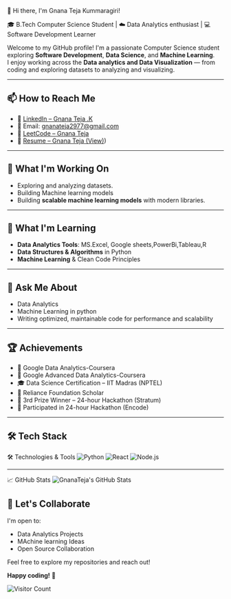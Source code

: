 👋 Hi there, I'm Gnana Teja Kummaragiri!

🎓 B.Tech Computer Science Student | ☁️ Data Analytics enthusiast | 💻 Software Development Learner

Welcome to my GitHub profile! I'm a passionate Computer Science student exploring **Software Development**, **Data Science**, and **Machine Learning**.  
I enjoy working across the **Data analytics and Data Visualization** — from coding and exploring datasets to analyzing and visualizing.

---

## 📫 How to Reach Me

- 💼 [LinkedIn – Gnana Teja .K](www.linkedin.com/in/gnana-teja-kummaragiri-383187324)  
- 📧 Email: [gnanateja2977@gmail.com](mailto:gnanateja2977@gmail.com)  
- 🧠 [LeetCode – Gnana Teja](https://leetcode.com/gnanateja_2005)  
- 📄 [Resume – Gnana Teja (View)](https://drive.google.com/file/d/17Y6oHKdMt0zRxcrzOj_uKgfAle5zhtL8/view?usp=sharing))

---

## 🔭 What I'm Working On

- Exploring and analyzing datasets.  
- Building Machine learning models
- Building **scalable machine learning models** with modern libraries.

---

## 🌱 What I'm Learning

- **Data Analytics Tools**: MS.Excel, Google sheets,PowerBi,Tableau,R
- **Data Structures & Algorithms** in Python  
- **Machine Learning** & Clean Code Principles

---

## 💬 Ask Me About

- Data Analytics 
- Machine Learning in python 
- Writing optimized, maintainable code for performance and scalability

---

## 🏆 Achievements

- 🏅 Google Data Analytics-Coursera
- 🏅 Google Advanced Data Analytics-Coursera
- 🎓 Data Science Certification – IIT Madras (NPTEL)  
- 📘 Reliance Foundation Scholar  
- 🥉 3rd Prize Winner – 24-hour Hackathon (Stratum)
- 🥉 Participated in 24-hour Hackathon (Encode)

---


## 🛠️ Tech Stack

🛠️ Technologies & Tools
![Python](https://img.shields.io/badge/Python-3776AB?style=flat&logo=python&logoColor=white)
![React](https://img.shields.io/badge/React-20232A?style=flat&logo=react&logoColor=61DAFB)
![Node.js](https://img.shields.io/badge/Node.js-43853D?style=flat&logo=node.js&logoColor=white)

---

📈 GitHub Stats
![GnanaTeja's GitHub Stats](https://github-readme-stats.vercel.app/api?username=kgnanateja&show_icons=true&theme=radical)


## 🚀 Let's Collaborate

I'm open to:
- Data Analytics Projects
- MAchine learning Ideas
- Open Source Collaboration

Feel free to explore my repositories and reach out!

**Happy coding!** 🚀

![Visitor Count](https://komarev.com/ghpvc/?username=your-github-username&style=flat-square&color=blue)
